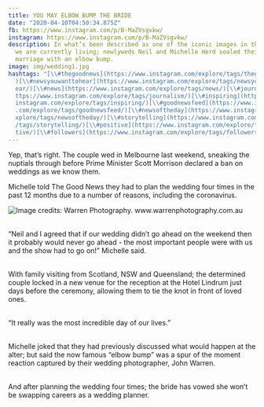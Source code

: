 ```yaml
---
title: YOU MAY ELBOW BUMP THE BRIDE
date: "2020-04-10T04:50:34.875Z"
fb: https://www.instagram.com/p/B-MaZVsgvkw/
instagram: https://www.instagram.com/p/B-MaZVsgvkw/
description: In what’s been described as one of the iconic images in the world
  we are currently living; newlyweds Neil and Michelle Herd sealed their
  marriage with an elbow bump.
image: img/wedding1.jpg
hashtags: "[\\#thegoodnews](https://www.instagram.com/explore/tags/thegoodnews/\
  )[\\#newsyouwanttohear](https://www.instagram.com/explore/tags/newsyouwanttoh\
  ear/)[\\#news](https://www.instagram.com/explore/tags/news/)[\\#journalism](h\
  ttps://www.instagram.com/explore/tags/journalism/)[\\#inspiring](https://www.\
  instagram.com/explore/tags/inspiring/)[\\#goodnewsfeed](https://www.instagram\
  .com/explore/tags/goodnewsfeed/)[\\#newsoftheday](https://www.instagram.com/e\
  xplore/tags/newsoftheday/)[\\#storytelling](https://www.instagram.com/explore\
  /tags/storytelling/)[\\#positive](https://www.instagram.com/explore/tags/posi\
  tive/)[\\#followers](https://www.instagram.com/explore/tags/followers/)"
---
```

Yep, that’s right. The couple wed in Melbourne last weekend, sneaking the nuptials through before Prime Minister Scott Morrison declared a ban on weddings as we know them.

Michelle told The Good News they had to plan the wedding four times in the past 12 months due to a number of reasons, including the coronavirus.

![](img/wedding2.jpg "Image credits: Warren Photography. www.warrenphotography.com.au")

\
“Neil and I agreed that if our wedding didn’t go ahead on the weekend then it probably would never go ahead - the most important people were with us and the show had to go on!” Michelle said.

\
With family visiting from Scotland, NSW and Queensland; the determined couple locked in a new venue for the reception at the Hotel Lindrum just days before the ceremony, allowing them to tie the knot in front of loved ones.

\
“It really was the most incredible day of our lives.”

\
Michelle joked that they had previously discussed what would happen at the alter; but said the now famous “elbow bump” was a spur of the moment reaction captured by their wedding photographer, John Warren.

\
And after planning the wedding four times; the bride has vowed she won’t be swapping careers as a wedding planner.